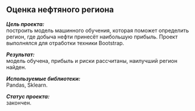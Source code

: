 ## Оценка нефтяного региона
***Цель проекта:***  
построить модель машинного обучения, которая поможет определить регион, где добыча нефти принесёт наибольшую прибыль. Проект выполнялся для отработки техники Bootstrap.  

***Результат:***  
модель обучена, прибыль и риски рассчитаны, наилучший регион найден.  

***Используемые библиотеки:***  
Pandas, Sklearn.  

***Статус проекта:***  
закончен.

